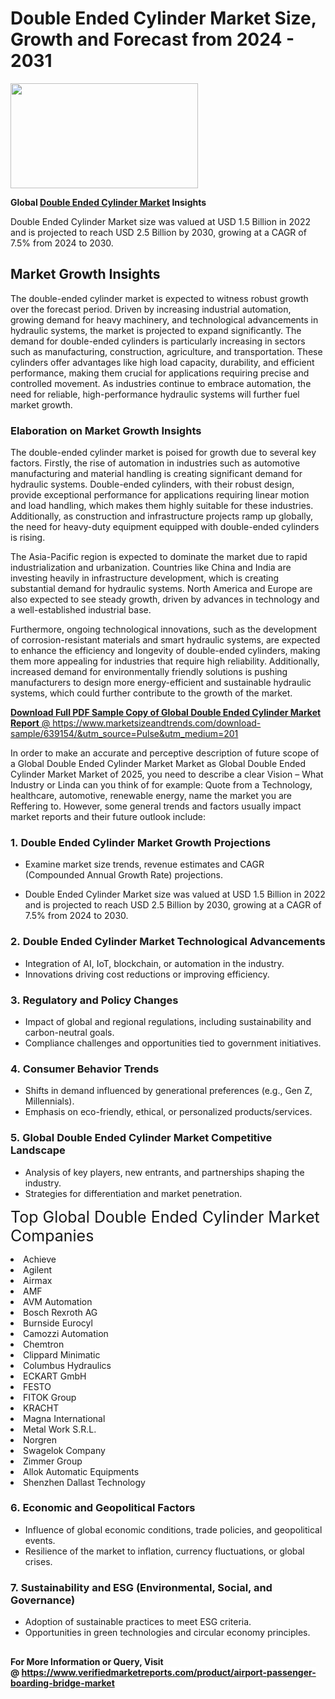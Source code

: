 <H1>Double Ended Cylinder Market Size, Growth and Forecast from 2024 - 2031</H1><img class="aligncenter size-medium wp-image-584254" src="https://thirdeyenews.in/wp-content/uploads/2024/09/Global-Market-Research-300x168.jpeg" alt="" width="300" height="168" /><p><strong>Global&nbsp;<a href="https://www.marketsizeandtrends.com/download-sample/639154/&amp;utm_source=Pulse&amp;utm_medium=201">Double Ended Cylinder Market</a> Insights</strong></p><p>Double Ended Cylinder Market size was valued at USD 1.5 Billion in 2022 and is projected to reach USD 2.5 Billion by 2030, growing at a CAGR of 7.5% from 2024 to 2030.</p><p><h2>Market Growth Insights</h2> <p>The double-ended cylinder market is expected to witness robust growth over the forecast period. Driven by increasing industrial automation, growing demand for heavy machinery, and technological advancements in hydraulic systems, the market is projected to expand significantly. The demand for double-ended cylinders is particularly increasing in sectors such as manufacturing, construction, agriculture, and transportation. These cylinders offer advantages like high load capacity, durability, and efficient performance, making them crucial for applications requiring precise and controlled movement. As industries continue to embrace automation, the need for reliable, high-performance hydraulic systems will further fuel market growth.</p> <p><a href="#"></a></p> <h3>Elaboration on Market Growth Insights</h3> <p>The double-ended cylinder market is poised for growth due to several key factors. Firstly, the rise of automation in industries such as automotive manufacturing and material handling is creating significant demand for hydraulic systems. Double-ended cylinders, with their robust design, provide exceptional performance for applications requiring linear motion and load handling, which makes them highly suitable for these industries. Additionally, as construction and infrastructure projects ramp up globally, the need for heavy-duty equipment equipped with double-ended cylinders is rising.</p> <p>The Asia-Pacific region is expected to dominate the market due to rapid industrialization and urbanization. Countries like China and India are investing heavily in infrastructure development, which is creating substantial demand for hydraulic systems. North America and Europe are also expected to see steady growth, driven by advances in technology and a well-established industrial base.</p> <p>Furthermore, ongoing technological innovations, such as the development of corrosion-resistant materials and smart hydraulic systems, are expected to enhance the efficiency and longevity of double-ended cylinders, making them more appealing for industries that require high reliability. Additionally, increased demand for environmentally friendly solutions is pushing manufacturers to design more energy-efficient and sustainable hydraulic systems, which could further contribute to the growth of the market.</p> <p><a href="#"></p><p><span class=""><strong>Download Full PDF Sample Copy of Global Double Ended Cylinder Market Report</strong> @ <a href="https://www.marketsizeandtrends.com/download-sample/639154/&amp;utm_source=Pulse&amp;utm_medium=201" target="_blank">https://www.marketsizeandtrends.com/download-sample/639154/&amp;utm_source=Pulse&amp;utm_medium=201</a></span></p><p>In order to make an accurate and perceptive description of future scope of a Global&nbsp;Double Ended Cylinder Market Market as Global&nbsp;Double Ended Cylinder Market Market of 2025, you need to describe a clear Vision &ndash; What Industry or Linda can you think of for example: Quote from a Technology, healthcare, automotive, renewable energy, name the market you are Reffering to. However, some general trends and factors usually impact market reports and their future outlook include:</p><h3>1.&nbsp;<strong>Double Ended Cylinder Market Growth Projections</strong></h3><ul><li>Examine market size trends, revenue estimates and CAGR (Compounded Annual Growth Rate) projections.</li><li><p>Double Ended Cylinder Market size was valued at USD 1.5 Billion in 2022 and is projected to reach USD 2.5 Billion by 2030, growing at a CAGR of 7.5% from 2024 to 2030.</p></li></ul><h3>2.&nbsp;<strong>Double Ended Cylinder Market Technological Advancements</strong></h3><ul><li>Integration of AI, IoT, blockchain, or automation in the industry.</li><li>Innovations driving cost reductions or improving efficiency.</li></ul><h3>3.&nbsp;<strong>Regulatory and Policy Changes</strong></h3><ul><li>Impact of global and regional regulations, including sustainability and carbon-neutral goals.</li><li>Compliance challenges and opportunities tied to government initiatives.</li></ul><h3>4.&nbsp;<strong>Consumer Behavior Trends</strong></h3><ul><li>Shifts in demand influenced by generational preferences (e.g., Gen Z, Millennials).</li><li>Emphasis on eco-friendly, ethical, or personalized products/services.</li></ul><h3>5.&nbsp;<strong>Global Double Ended Cylinder Market Competitive Landscape</strong></h3><ul><li>Analysis of key players, new entrants, and partnerships shaping the industry.</li><li>Strategies for differentiation and market penetration.</li></ul><p data-pm-slice="1 1 []"><span style="color: inherit; font-family: inherit; font-size: 25px;">Top Global Double Ended Cylinder Market Companies</span></p><div class="" data-test-id=""><p><li>Achieve</li><li> Agilent</li><li> Airmax</li><li> AMF</li><li> AVM Automation</li><li> Bosch Rexroth AG</li><li> Burnside Eurocyl</li><li> Camozzi Automation</li><li> Chemtron</li><li> Clippard Minimatic</li><li> Columbus Hydraulics</li><li> ECKART GmbH</li><li> FESTO</li><li> FITOK Group</li><li> KRACHT</li><li> Magna International</li><li> Metal Work S.R.L.</li><li> Norgren</li><li> Swagelok Company</li><li> Zimmer Group</li><li> Allok Automatic Equipments</li><li> Shenzhen Dallast Technology</li></p></div><h3>6.&nbsp;<strong>Economic and Geopolitical Factors</strong></h3><ul><li>Influence of global economic conditions, trade policies, and geopolitical events.</li><li>Resilience of the market to inflation, currency fluctuations, or global crises.</li></ul><h3>7.&nbsp;<strong>Sustainability and ESG (Environmental, Social, and Governance)</strong></h3><ul><li>Adoption of sustainable practices to meet ESG criteria.</li><li>Opportunities in green technologies and circular economy principles.</li></ul><h2><strong style="font-size: 14px;">For More Information or Query, Visit @&nbsp;</strong><a style="background-color: #ffffff; font-size: 14px;" href="https://www.marketsizeandtrends.com/report/double-ended-cylinder-market/" target="_blank">https://www.verifiedmarketreports.com/product/airport-passenger-boarding-bridge-market</a></h2>
